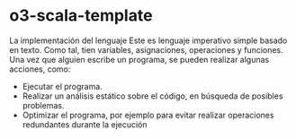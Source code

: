 # o3-scala-template
La implementación del lenguaje
Este es lenguaje imperativo simple basado en texto. Como tal, tien variables, asignaciones, operaciones y funciones. Una vez que alguien escribe un programa, se pueden realizar algunas acciones, como:

* Ejecutar el programa.
* Realizar un análisis estático sobre el código, en búsqueda de posibles problemas.
* Optimizar el programa, por ejemplo para evitar realizar operaciones redundantes durante la ejecución

